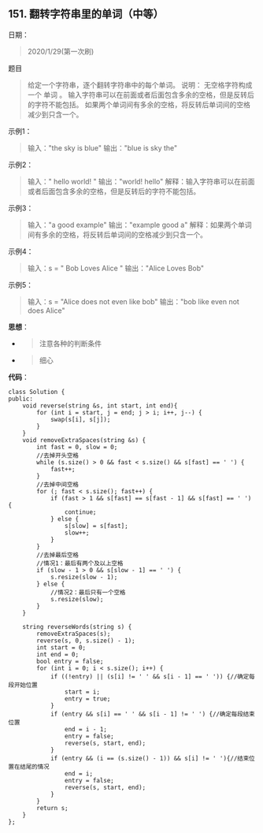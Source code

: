 ## 151. 翻转字符串里的单词（中等）
日期：
>2020/1/29(第一次刷)

题目
>给定一个字符串，逐个翻转字符串中的每个单词。
说明：
    无空格字符构成一个 单词 。
    输入字符串可以在前面或者后面包含多余的空格，但是反转后的字符不能包括。
    如果两个单词间有多余的空格，将反转后单词间的空格减少到只含一个。

示例1：
>输入："the sky is blue"
输出："blue is sky the"

示例2：
>输入："  hello world!  "
输出："world! hello"
解释：输入字符串可以在前面或者后面包含多余的空格，但是反转后的字符不能包括。

示例3：
>输入："a good   example"
输出："example good a"
解释：如果两个单词间有多余的空格，将反转后单词间的空格减少到只含一个。

示例4：
>输入：s = "  Bob    Loves  Alice   "
输出："Alice Loves Bob"

示例5：
>输入：s = "Alice does not even like bob"
输出："bob like even not does Alice"

**思想**：
- >注意各种的判断条件
- >细心

**代码**：
```
class Solution {
public:
    void reverse(string &s, int start, int end){
        for (int i = start, j = end; j > i; i++, j--) {
            swap(s[i], s[j]);
        }
    }
    void removeExtraSpaces(string &s) {
        int fast = 0, slow = 0;
        //去掉开头空格
        while (s.size() > 0 && fast < s.size() && s[fast] == ' ') {
            fast++;
        }
        //去掉中间空格
        for (; fast < s.size(); fast++) {
            if (fast > 1 && s[fast] == s[fast - 1] && s[fast] == ' ') {
                continue;
            } else {
                s[slow] = s[fast];
                slow++;
            }
        }
        //去掉最后空格
        //情况1：最后有两个及以上空格
        if (slow - 1 > 0 && s[slow - 1] == ' ') {
            s.resize(slow - 1);
        } else {
            //情况2：最后只有一个空格
            s.resize(slow);
        }
    }
         
    string reverseWords(string s) {
        removeExtraSpaces(s);
        reverse(s, 0, s.size() - 1);
        int start = 0;
        int end = 0;
        bool entry = false;
        for (int i = 0; i < s.size(); i++) {
            if ((!entry) || (s[i] != ' ' && s[i - 1] == ' ')) {//确定每段开始位置
                start = i;
                entry = true;
            }
            if (entry && s[i] == ' ' && s[i - 1] != ' ') {//确定每段结束位置
                end = i - 1;
                entry = false;
                reverse(s, start, end);
            }
            if (entry && (i == (s.size() - 1)) && s[i] != ' '){//结束位置在结尾的情况
                end = i;
                entry = false;
                reverse(s, start, end);
            }
        }
        return s;
    }
};
```
